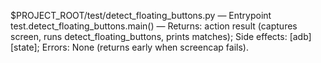 $PROJECT_ROOT/test/detect_floating_buttons.py — Entrypoint
test.detect_floating_buttons.main() — Returns: action result (captures screen, runs detect_floating_buttons, prints matches); Side effects: [adb][state]; Errors: None (returns early when screencap fails).
